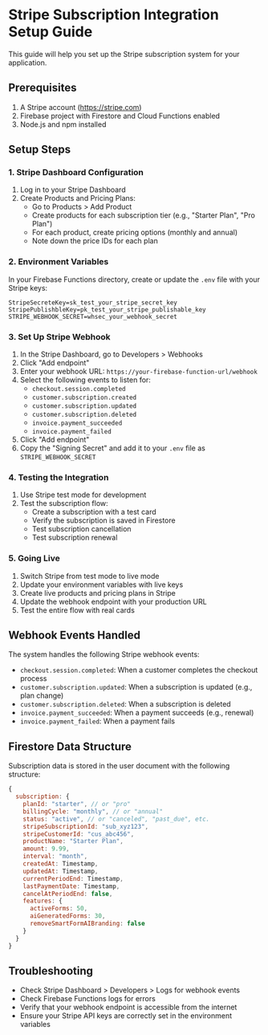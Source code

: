 # Stripe Subscription Integration Setup Guide

This guide will help you set up the Stripe subscription system for your application.

## Prerequisites

1. A Stripe account (https://stripe.com)
2. Firebase project with Firestore and Cloud Functions enabled
3. Node.js and npm installed

## Setup Steps

### 1. Stripe Dashboard Configuration

1. Log in to your Stripe Dashboard
2. Create Products and Pricing Plans:
   - Go to Products > Add Product
   - Create products for each subscription tier (e.g., "Starter Plan", "Pro Plan")
   - For each product, create pricing options (monthly and annual)
   - Note down the price IDs for each plan

### 2. Environment Variables

In your Firebase Functions directory, create or update the `.env` file with your Stripe keys:

```
StripeSecreteKey=sk_test_your_stripe_secret_key
StripePublishbleKey=pk_test_your_stripe_publishable_key
STRIPE_WEBHOOK_SECRET=whsec_your_webhook_secret
```

### 3. Set Up Stripe Webhook

1. In the Stripe Dashboard, go to Developers > Webhooks
2. Click "Add endpoint"
3. Enter your webhook URL: `https://your-firebase-function-url/webhook`
4. Select the following events to listen for:
   - `checkout.session.completed`
   - `customer.subscription.created`
   - `customer.subscription.updated`
   - `customer.subscription.deleted`
   - `invoice.payment_succeeded`
   - `invoice.payment_failed`
5. Click "Add endpoint"
6. Copy the "Signing Secret" and add it to your `.env` file as `STRIPE_WEBHOOK_SECRET`

### 4. Testing the Integration

1. Use Stripe test mode for development
2. Test the subscription flow:
   - Create a subscription with a test card
   - Verify the subscription is saved in Firestore
   - Test subscription cancellation
   - Test subscription renewal

### 5. Going Live

1. Switch Stripe from test mode to live mode
2. Update your environment variables with live keys
3. Create live products and pricing plans in Stripe
4. Update the webhook endpoint with your production URL
5. Test the entire flow with real cards

## Webhook Events Handled

The system handles the following Stripe webhook events:

- `checkout.session.completed`: When a customer completes the checkout process
- `customer.subscription.updated`: When a subscription is updated (e.g., plan change)
- `customer.subscription.deleted`: When a subscription is deleted
- `invoice.payment_succeeded`: When a payment succeeds (e.g., renewal)
- `invoice.payment_failed`: When a payment fails

## Firestore Data Structure

Subscription data is stored in the user document with the following structure:

```javascript
{
  subscription: {
    planId: "starter", // or "pro"
    billingCycle: "monthly", // or "annual"
    status: "active", // or "canceled", "past_due", etc.
    stripeSubscriptionId: "sub_xyz123",
    stripeCustomerId: "cus_abc456",
    productName: "Starter Plan",
    amount: 9.99,
    interval: "month",
    createdAt: Timestamp,
    updatedAt: Timestamp,
    currentPeriodEnd: Timestamp,
    lastPaymentDate: Timestamp,
    cancelAtPeriodEnd: false,
    features: {
      activeForms: 50,
      aiGeneratedForms: 30,
      removeSmartFormAIBranding: false
    }
  }
}
```

## Troubleshooting

- Check Stripe Dashboard > Developers > Logs for webhook events
- Check Firebase Functions logs for errors
- Verify that your webhook endpoint is accessible from the internet
- Ensure your Stripe API keys are correctly set in the environment variables 